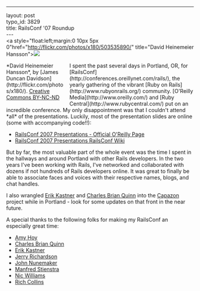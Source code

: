 ------------------------------------------------------------------------

layout: post\
typo\_id: 3829\
title: RailsConf '07 Roundup\
---\
<a style="float:left;margin:0 10px 5px 0"href="http://flickr.com/photos/x180/503535890/" title="David Heinemeier Hansson"><img src="http://farm1.static.flickr.com/191/503535890_b929f73b2e_m.jpg" /></a>

<p style="float:left;clear:left;margin:0 10px 5px 0;width:160px;">
*David Heinemeier Hansson*, by [James Duncan
Davidson](http://flickr.com/photos/x180/).
<a href="http://creativecommons.org/licenses/by-nc-nd/2.0/" rel="license">Creative
Commons BY-NC-ND</a>

</p>
I spent the past several days in Portland, OR, for
[RailsConf](http://conferences.oreillynet.com/rails/), the yearly
gathering of the vibrant [Ruby on Rails](http://www.rubyonrails.org/)
community. [O'Reilly Media](http://www.oreilly.com/) and [Ruby
Central](http://www.rubycentral.com/) put on an incredible conference.
My only disappointment was that I couldn't attend *all* of the
presentations. Luckily, most of the presentation slides are online (some
with accompanying code!!):

-   [RailsConf 2007 Presentations - Official O'Reilly
    Page](http://conferences.oreillynet.com/pub/w/51/presentations.html)
-   [RailsConf 2007 Presentations RailsConf
    Wiki](http://wiki.oreillynet.com/wiki/railsconf2007/index.cgi?PresentationSlides)

But by far, the most valuable part of the whole event was the time I
spent in the hallways and around Portland with other Rails developers.
In the two years I've been working with Rails, I've networked and
collaborated with dozens if not hundreds of Rails developers online. It
was great to finally be able to associate faces and voices with their
respective names, blogs, and chat handles.

I also wrangled [Erik Kastner](http://www.metaatem.net) and [Charles
Brian Quinn](http://www.seebq.com/) into the
[Capazon](http://capazon.rubyforge.org/) project while in Portland -
look for some updates on that front in the near future.

A special thanks to the following folks for making my RailsConf an
especially great time:

-   [Amy Hoy](http://slash7.com/)
-   [Charles Brian Quinn](http://www.seebq.com/)
-   [Erik Kastner](http://www.metaatem.net)
-   [Jerry Richardson](http://jerryr.com/)
-   [John Nunemaker](http://addictedtonew.com/)
-   [Manfred Stienstra](http://operation0.org/)
-   [Nic Williams](http://www.drnicwilliams.com/)
-   [Rich Collins](http://blog.richcollins.net/)

